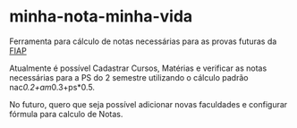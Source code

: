 # minha-nota-minha-vida

Ferramenta para cálculo de notas necessárias para as provas futuras da [FIAP](http://www.fiap.com.br)

Atualmente é possível Cadastrar Cursos, Matérias e verificar as notas necessárias para a PS do 2 semestre utilizando o cálculo padrão nac*0.2+am*0.3+ps*0.5.

No futuro, quero que seja possível adicionar novas faculdades e configurar fórmula para calculo de Notas.
